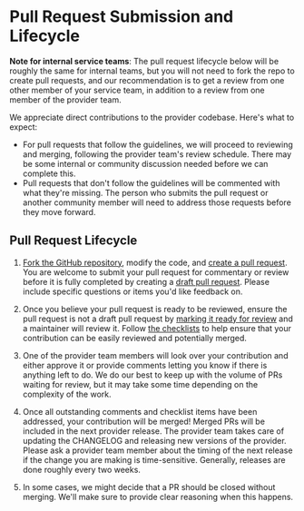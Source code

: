 # Pull Request Submission and Lifecycle

__Note for internal service teams__: The pull request lifecycle below will be
roughly the same for internal teams, but you will not need to fork the repo to
create pull requests, and our recommendation is to get a review from one other
member of your service team, in addition to a review from one member of the
provider team.

We appreciate direct contributions to the provider codebase. Here's what to
expect:

* For pull requests that follow the guidelines, we will proceed to reviewing
  and merging, following the provider team's review schedule. There may be some
  internal or community discussion needed before we can complete this.
* Pull requests that don't follow the guidelines will be commented with what
  they're missing. The person who submits the pull request or another community
  member will need to address those requests before they move forward.

## Pull Request Lifecycle

1. [Fork the GitHub repository](https://help.github.com/en/articles/fork-a-repo),
   modify the code, and [create a pull request](https://help.github.com/en/articles/creating-a-pull-request-from-a-fork).
   You are welcome to submit your pull request for commentary or review before
   it is fully completed by creating a [draft pull request](https://help.github.com/en/articles/about-pull-requests#draft-pull-requests).
   Please include specific questions or items you'd like feedback on.

1. Once you believe your pull request is ready to be reviewed, ensure the
   pull request is not a draft pull request by [marking it ready for review](https://help.github.com/en/articles/changing-the-stage-of-a-pull-request) and a
   maintainer will review it. Follow [the checklists](README.md#checklists)
   to help ensure that your contribution can be easily reviewed and potentially
   merged.

1. One of the provider team members will look over your contribution and
   either approve it or provide comments letting you know if there is anything
   left to do. We do our best to keep up with the volume of PRs waiting for
   review, but it may take some time depending on the complexity of the work.

1. Once all outstanding comments and checklist items have been addressed, your
   contribution will be merged! Merged PRs will be included in the next
   provider release. The provider team takes care of updating the CHANGELOG and
   releasing new versions of the provider. Please ask a provider team member
   about the timing of the next release if the change you are making is
   time-sensitive. Generally, releases are done roughly every two weeks.

1. In some cases, we might decide that a PR should be closed without merging.
   We'll make sure to provide clear reasoning when this happens.
